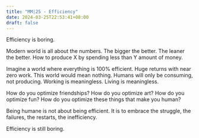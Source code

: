 ```yaml
---
title: "MM|25 - Efficiency"
date: 2024-03-25T22:53:41+08:00
draft: false
---
```


Efficiency is boring. 

Modern world is all about the numbers. The bigger the better. The leaner the better. How to produce X by spending less than Y amount of money. 

Imagine a world where everything is 100% efficient. Huge returns with near zero work. This world would mean nothing. Humans will only be consuming, not producing. Working is meaningless. Living is meaningless. 

How do you optimize friendships? How do you optimize art? How do you optimize fun? How do you optimize these things that make you human?

Being humane is not about being efficient. It is to embrace the struggle, the failures, the restarts, the inefficiency. 

Efficiency is still boring. 

